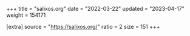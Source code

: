 +++
title = "salixos.org"
date = "2022-03-22"
updated = "2023-04-17"
weight = 154171

[extra]
source = "https://salixos.org/"
ratio = 2
size = 151
+++
